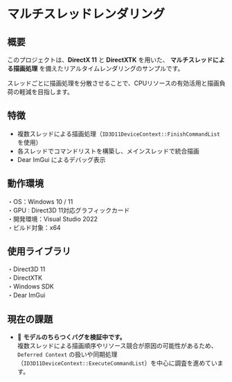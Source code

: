 # マルチスレッドレンダリング

## 概要

このプロジェクトは、**DirectX 11** と **DirectXTK** を用いた、
**マルチスレッドによる描画処理** を備えたリアルタイムレンダリングのサンプルです。

スレッドごとに描画処理を分散させることで、CPUリソースの有効活用と描画負荷の軽減を目指します。

## 特徴

- 複数スレッドによる描画処理（`ID3D11DeviceContext::FinishCommandList` を使用）
- 各スレッドでコマンドリストを構築し、メインスレッドで統合描画
- Dear ImGui によるデバッグ表示

## 動作環境
・OS：Windows 10 / 11  
・GPU : Direct3D 11対応グラフィックカード  
・開発環境：Visual Studio 2022  
・ビルド対象：x64  

## 使用ライブラリ
・Direct3D 11  
・DirectXTK  
・Windows SDK  
・Dear ImGui  

## 現在の課題

- 🔧 **モデルのちらつくバグを検証中です。**  
  複数スレッドによる描画順序やリソース競合が原因の可能性があるため、
  `Deferred Context` の扱いや同期処理（`ID3D11DeviceContext::ExecuteCommandList`）を中心に調査を進めています。
